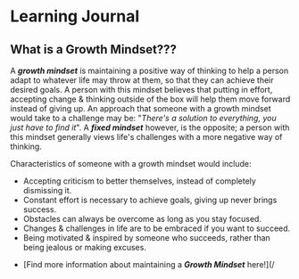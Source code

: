 # Learning Journal

## What is a Growth Mindset???

A *__growth mindset__* is maintaining a positive way of thinking to help a person adapt to whatever life may throw at them, so that they can achieve their desired goals. A person with this mindset believes that putting in effort, accepting change & thinking outside of the box will help them move forward instead of giving up. An approach that someone with a growth mindset would take to a challenge may be: "*There's a solution to everything, you just have to find it*". A *__fixed mindset__* however, is the opposite; a person with this mindset generally views life's challenges with a more negative way of thinking.

Characteristics of someone with a growth mindset would include:
* Accepting criticism to better themselves, instead of completely dismissing it.
* Constant effort is necessary to achieve goals, giving up never brings success.
* Obstacles can always be overcome as long as you stay focused.
* Changes & challenges in life are to be embraced if you want to succeed.
* Being motivated & inspired by someone who succeeds, rather than being jealous or making excuses.

- [Find more information about maintaining a *__Growth Mindset__* here!](/
